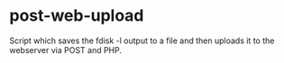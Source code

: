# post-web-upload

Script which saves the fdisk -l output to a file 
and then uploads it to the webserver via POST and PHP.

